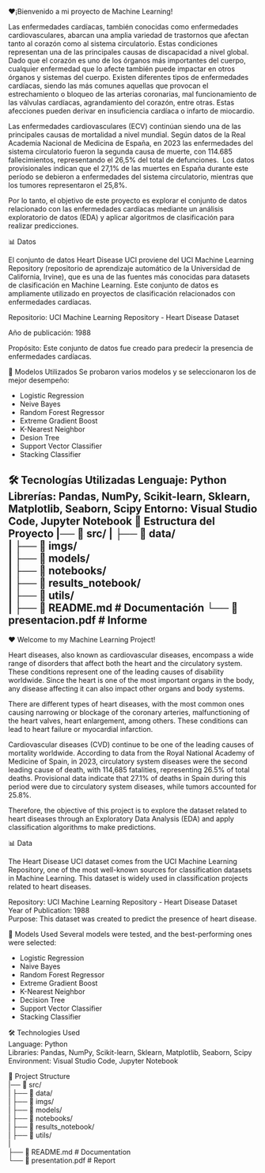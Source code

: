 
❤️¡Bienvenido a mi proyecto de Machine Learning!

Las enfermedades cardíacas, también conocidas como enfermedades cardiovasculares, abarcan una amplia variedad de trastornos que afectan tanto al corazón como al sistema circulatorio. 
Estas condiciones representan una de las principales causas de discapacidad a nivel global. 
Dado que el corazón es uno de los órganos más importantes del cuerpo, cualquier enfermedad que lo afecte también puede impactar en otros órganos y sistemas del cuerpo. 
Existen diferentes tipos de enfermedades cardíacas, siendo las más comunes aquellas que provocan el estrechamiento o bloqueo de las arterias coronarias, mal funcionamiento de las válvulas cardíacas, agrandamiento del corazón, entre otras. 
Estas afecciones pueden derivar en insuficiencia cardíaca o infarto de miocardio.

​Las enfermedades cardiovasculares (ECV) continúan siendo una de las principales causas de mortalidad a nivel mundial. 
Según datos de la Real Academia Nacional de Medicina de España, en 2023 las enfermedades del sistema circulatorio fueron la segunda causa de muerte, con 114.685 fallecimientos, representando el 26,5% del total de defunciones. ​
Los datos provisionales indican que el 27,1% de las muertes en España durante este período se debieron a enfermedades del sistema circulatorio, mientras que los tumores representaron el 25,8%.

Por lo tanto, el objetivo de este proyecto es explorar el conjunto de datos relacionado con las enfermedades cardíacas mediante un análisis exploratorio de datos (EDA)
y aplicar algoritmos de clasificación para realizar predicciones.

📊 Datos

El conjunto de datos Heart Disease UCI proviene del UCI Machine Learning Repository (repositorio de aprendizaje automático de la Universidad de California, Irvine),
que es una de las fuentes más conocidas para datasets de clasificación en Machine Learning. Este conjunto de datos es ampliamente utilizado en proyectos de clasificación relacionados con enfermedades cardíacas.

Repositorio: UCI Machine Learning Repository - Heart Disease Dataset

Año de publicación: 1988

Propósito: Este conjunto de datos fue creado para predecir la presencia de enfermedades cardíacas.



🤖 Modelos Utilizados
Se probaron varios modelos y se seleccionaron los de mejor desempeño:

* Logistic Regression
* Neive Bayes
* Random Forest Regressor
* Extreme Gradient Boost
* K-Nearest Neighbor
* Desion Tree
* Support Vector Classifier
* Stacking Classifier


🛠️ Tecnologías Utilizadas
Lenguaje: Python 
Librerías: Pandas, NumPy, Scikit-learn, Sklearn, Matplotlib, Seaborn, Scipy
Entorno: Visual Studio Code, Jupyter Notebook
📁 Estructura del Proyecto
|── 📂 src/
|   ├── 📂 data/                  
|   ├── 📂 imgs/                  
|   ├── 📂 models/                
|   ├── 📂 notebooks/             
|   ├── 📂 results_notebook/      
|   ├── 📂 utils/                
|
├── 📄 README.md              # Documentación
└── 📄 presentacion.pdf       # Informe
------------------------------------------------------------------------------------------------------------------------------------------------------------------------------------------------------------------------------------------------------------------------------------------------------------------------------------------------------------------------------------------------------------------------------------------------------------------------------------------------------------------------------------------------------------

❤️ Welcome to my Machine Learning Project!

Heart diseases, also known as cardiovascular diseases, encompass a wide range of disorders that affect both the heart and the circulatory system. These conditions represent one of the leading causes of disability worldwide. Since the heart is one of the most important organs in the body, any disease affecting it can also impact other organs and body systems. 

There are different types of heart diseases, with the most common ones causing narrowing or blockage of the coronary arteries, malfunctioning of the heart valves, heart enlargement, among others. These conditions can lead to heart failure or myocardial infarction.

Cardiovascular diseases (CVD) continue to be one of the leading causes of mortality worldwide. According to data from the Royal National Academy of Medicine of Spain, in 2023, circulatory system diseases were the second leading cause of death, with 114,685 fatalities, representing 26.5% of total deaths. Provisional data indicate that 27.1% of deaths in Spain during this period were due to circulatory system diseases, while tumors accounted for 25.8%.

Therefore, the objective of this project is to explore the dataset related to heart diseases through an Exploratory Data Analysis (EDA) and apply classification algorithms to make predictions.

📊 Data

The Heart Disease UCI dataset comes from the UCI Machine Learning Repository, one of the most well-known sources for classification datasets in Machine Learning. This dataset is widely used in classification projects related to heart diseases.

Repository: UCI Machine Learning Repository - Heart Disease Dataset  
Year of Publication: 1988  
Purpose: This dataset was created to predict the presence of heart disease.

🤖 Models Used
Several models were tested, and the best-performing ones were selected:

* Logistic Regression  
* Naive Bayes  
* Random Forest Regressor  
* Extreme Gradient Boost  
* K-Nearest Neighbor  
* Decision Tree  
* Support Vector Classifier  
* Stacking Classifier  

🛠️ Technologies Used  
Language: Python  
Libraries: Pandas, NumPy, Scikit-learn, Sklearn, Matplotlib, Seaborn, Scipy  
Environment: Visual Studio Code, Jupyter Notebook  

📁 Project Structure  
|── 📂 src/  
|   ├── 📂 data/  
|   ├── 📂 imgs/  
|   ├── 📂 models/  
|   ├── 📂 notebooks/  
|   ├── 📂 results_notebook/  
|   ├── 📂 utils/  
|  
├── 📄 README.md              # Documentation  
└── 📄 presentation.pdf       # Report
